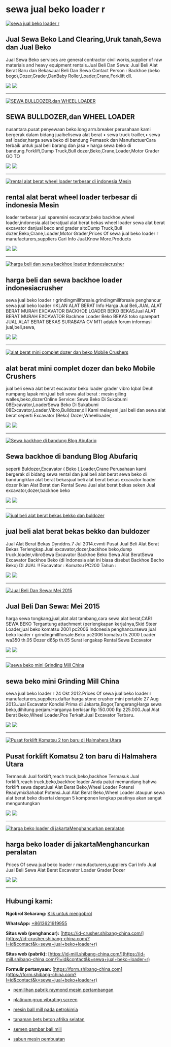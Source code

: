 # sewa jual beko loader r

<a href="https://swt.shibang-china.com/?l=id&img&k=sewa+jual+beko+loader+r" target="_blank">![sewa jual beko loader r](http://static.shibang-china.com/all-800x300/1469.jpg)</a>

## Jual Sewa Beko Land Clearing,Uruk tanah,Sewa dan Jual Beko
Jual Sewa Beko services are general contractor civil works,supplier of raw materials and heavy equipment rentals.Jual Beli Dan Sewa: Jual Beli Alat Berat Baru dan BekasJual Beli Dan Sewa Contact Person : Backhoe (beko bego),Dozer,Grader,DanBaby Roller,Loader,Crane,Forklift dll.


<a href="https://whatsapp.shibangsoft.com/WhatsApp.php" target="_blank" title="WhatsApp">![](http://static.shibang-china.com/icon/whatsapp.png)</a> <a href="https://swt.shibang-china.com/?l=id&icon&k=sewa+jual+beko+loader+r" target="_blank">![](http://static.shibang-china.com/icon/chat-id.png)</a>

---

<a href="https://swt.shibang-china.com/?l=id&img&k=sewa+jual+beko+loader+r" target="_blank">![SEWA BULLDOZER,dan WHEEL LOADER](http://static.shibang-china.com/all-800x300/697.jpg)</a>

## SEWA BULLDOZER,dan WHEEL LOADER
nusantara.pusat penyewaan beko.long arm.breaker perusahaan kami bergerak dalam bidang jualbelisewa alat berat • sewa truck trailler,• sewa saf loader,harga sewa beko di bandung Pemasok dan ManufactuerCara terbaik untuk jual beli barang dan jasa » harga sewa beko di bandung.Forklift,Dump Truck,Bull dozer,Beko,Crane,Loader,Motor Grader GO TO


<a href="https://whatsapp.shibangsoft.com/WhatsApp.php" target="_blank" title="WhatsApp">![](http://static.shibang-china.com/icon/whatsapp.png)</a> <a href="https://swt.shibang-china.com/?l=id&icon&k=sewa+jual+beko+loader+r" target="_blank">![](http://static.shibang-china.com/icon/chat-id.png)</a>

---

<a href="https://swt.shibang-china.com/?l=id&img&k=sewa+jual+beko+loader+r" target="_blank">![rental alat berat wheel loader terbesar di indonesia Mesin](http://static.shibang-china.com/all-800x300/1307.jpg)</a>

## rental alat berat wheel loader terbesar di indonesia Mesin
loader terbesar jual sparemini excavator,beko backhoe,wheel loader,indonesia.alat beratjual alat berat bekas wheel loader sewa alat berat excavator danjual beco and grader aitcDump Truck,Bull dozer,Beko,Crane,Loader,Motor Grader,Prices Of sewa jual beko loader r manufacturers,suppliers Cari Info Jual.Know More.Products


<a href="https://whatsapp.shibangsoft.com/WhatsApp.php" target="_blank" title="WhatsApp">![](http://static.shibang-china.com/icon/whatsapp.png)</a> <a href="https://swt.shibang-china.com/?l=id&icon&k=sewa+jual+beko+loader+r" target="_blank">![](http://static.shibang-china.com/icon/chat-id.png)</a>

---

<a href="https://swt.shibang-china.com/?l=id&img&k=sewa+jual+beko+loader+r" target="_blank">![harga beli dan sewa backhoe loader indonesiacrusher](http://static.shibang-china.com/all-800x300/740.jpg)</a>

## harga beli dan sewa backhoe loader indonesiacrusher
sewa jual beko loader r grindingmillforsale.grindingmillforsale penghancur sewa jual beko loader rIKLAN ALAT BERAT Info Harga Jual Beli,JUAL ALAT BERAT MURAH EXCAVATOR BACKHOE LOADER BEKO BEKASJual ALAT BERAT MURAH EXCAVATOR Backhoe Loader Beko BEKAS toko sparepart JUAL ALAT BERAT BEKAS SURABAYA CV MTI adalah forum informasi jual,beli,sewa,


<a href="https://whatsapp.shibangsoft.com/WhatsApp.php" target="_blank" title="WhatsApp">![](http://static.shibang-china.com/icon/whatsapp.png)</a> <a href="https://swt.shibang-china.com/?l=id&icon&k=sewa+jual+beko+loader+r" target="_blank">![](http://static.shibang-china.com/icon/chat-id.png)</a>

---

<a href="https://swt.shibang-china.com/?l=id&img&k=sewa+jual+beko+loader+r" target="_blank">![alat berat mini complet dozer dan beko Mobile Crushers](http://static.shibang-china.com/all-800x300/634.jpg)</a>

## alat berat mini complet dozer dan beko Mobile Crushers
jual beli sewa alat berat excavator beko loader grader vibro Iqbal Deuh numpang lapak min,jual beli sewa alat berat : mesin giling walles,beko,dozerOnline Service: Sewa Beko Di Sukabumi 08Excavator,LoaderSewa Beko Di Sukabumi 08Excavator,Loader,Vibro,Bulldozer,dll Kami melayani jual beli dan sewa alat berat seperti Excavator (Beko) Dozer,Wheelloader,


<a href="https://whatsapp.shibangsoft.com/WhatsApp.php" target="_blank" title="WhatsApp">![](http://static.shibang-china.com/icon/whatsapp.png)</a> <a href="https://swt.shibang-china.com/?l=id&icon&k=sewa+jual+beko+loader+r" target="_blank">![](http://static.shibang-china.com/icon/chat-id.png)</a>

---

<a href="https://swt.shibang-china.com/?l=id&img&k=sewa+jual+beko+loader+r" target="_blank">![Sewa backhoe di bandung Blog Abufariq](http://static.shibang-china.com/all-800x300/662.jpg)</a>

## Sewa backhoe di bandung Blog Abufariq
seperti Buldozer,Excavator ( Beko ),Loader,Crane Perusahaan kami bergerak di bidang sewa rental dan jual beli alat berat sewa beko di bandungiklan alat berat bekasjual beli alat berat bekas excavator loader dozer Iklan Alat Berat dan Rental Sewa Jual alat berat bekas seken Jual excavator,dozer,backhoe beko


<a href="https://whatsapp.shibangsoft.com/WhatsApp.php" target="_blank" title="WhatsApp">![](http://static.shibang-china.com/icon/whatsapp.png)</a> <a href="https://swt.shibang-china.com/?l=id&icon&k=sewa+jual+beko+loader+r" target="_blank">![](http://static.shibang-china.com/icon/chat-id.png)</a>

---

<a href="https://swt.shibang-china.com/?l=id&img&k=sewa+jual+beko+loader+r" target="_blank">![jual beli alat berat bekas bekko dan buldozer](http://static.shibang-china.com/all-800x300/851.jpg)</a>

## jual beli alat berat bekas bekko dan buldozer
Jual Alat Berat Bekas Dynddns.7 Jul 2014.cvmti Pusat Jual Beli Alat Berat Bekas Terlengkap.Jual excavator,dozer,backhoe beko,dump truck,loader,vibroSewa Excavator Backhoe Beko Sewa Alat BeratSewa Excavator Backhoe Beko (di Indonesia alat ini biasa disebut Backhoe Becho Beko) DI JUAL !! Excavator : Komatsu PC200 Tahun :


<a href="https://whatsapp.shibangsoft.com/WhatsApp.php" target="_blank" title="WhatsApp">![](http://static.shibang-china.com/icon/whatsapp.png)</a> <a href="https://swt.shibang-china.com/?l=id&icon&k=sewa+jual+beko+loader+r" target="_blank">![](http://static.shibang-china.com/icon/chat-id.png)</a>

---

<a href="https://swt.shibang-china.com/?l=id&img&k=sewa+jual+beko+loader+r" target="_blank">![Jual Beli Dan Sewa: Mei 2015](http://static.shibang-china.com/all-800x300/1435.jpg)</a>

## Jual Beli Dan Sewa: Mei 2015
harga sewa tongkang,jual,alat alat tambang,cara sewa alat berat,CARI SEWA BEKO Tergantung attachment (perlengkapan kerja)nya,Skid Steer Loader,jual beko komatsu 2001 pc2006 Indonesia penghancursewa jual beko loader r grindingmillforsale.Beko pc2006 komatsu th.2000 Loader wa350 th.05 Dozer d65p th.05 Surat lengakap Rental Sewa Excavator


<a href="https://whatsapp.shibangsoft.com/WhatsApp.php" target="_blank" title="WhatsApp">![](http://static.shibang-china.com/icon/whatsapp.png)</a> <a href="https://swt.shibang-china.com/?l=id&icon&k=sewa+jual+beko+loader+r" target="_blank">![](http://static.shibang-china.com/icon/chat-id.png)</a>

---

<a href="https://swt.shibang-china.com/?l=id&img&k=sewa+jual+beko+loader+r" target="_blank">![sewa beko mini Grinding Mill China](http://static.shibang-china.com/all-800x300/315.jpg)</a>

## sewa beko mini Grinding Mill China
sewa jual beko loader r 24 Okt 2012.Prices Of sewa jual beko loader r manufacturers,suppliers.daftar harga stone crusher mini portable 27 Aug 2013.Jual Excavator Kondisi Prima di Jakarta,Bogor,TangerangHarga sewa beko,dihitung perjam.Harganya berkisar Rp 150.000 Rp 225.000.Jual Alat Berat Beko,Wheel Loader.Pos Terkait.Jual Excavator Terbaru.


<a href="https://whatsapp.shibangsoft.com/WhatsApp.php" target="_blank" title="WhatsApp">![](http://static.shibang-china.com/icon/whatsapp.png)</a> <a href="https://swt.shibang-china.com/?l=id&icon&k=sewa+jual+beko+loader+r" target="_blank">![](http://static.shibang-china.com/icon/chat-id.png)</a>

---

<a href="https://swt.shibang-china.com/?l=id&img&k=sewa+jual+beko+loader+r" target="_blank">![Pusat forklift Komatsu 2 ton baru di Halmahera Utara](http://static.shibang-china.com/all-800x300/201.jpg)</a>

## Pusat forklift Komatsu 2 ton baru di Halmahera Utara
Termasuk Jual forklift,reach truck,beko,backhoe Termasuk Jual forklift,reach truck,beko,backhoe loader Anda patut memandang bahwa forklift sewa dapatJual Alat Berat Beko,Wheel Loader Potensi ReadymixSahabat Potensi.Jual Alat Berat Beko,Wheel Loader ataupun sewa alat berat beko disertai dengan 5 komponen lengkap pastinya akan sangat menguntungkan


<a href="https://whatsapp.shibangsoft.com/WhatsApp.php" target="_blank" title="WhatsApp">![](http://static.shibang-china.com/icon/whatsapp.png)</a> <a href="https://swt.shibang-china.com/?l=id&icon&k=sewa+jual+beko+loader+r" target="_blank">![](http://static.shibang-china.com/icon/chat-id.png)</a>

---

<a href="https://swt.shibang-china.com/?l=id&img&k=sewa+jual+beko+loader+r" target="_blank">![harga beko loader di jakartaMenghancurkan peralatan](http://static.shibang-china.com/all-800x300/719.jpg)</a>

## harga beko loader di jakartaMenghancurkan peralatan
Prices Of sewa jual beko loader r manufacturers,suppliers Cari Info Jual Jual Beli Sewa Alat Berat Excavator Loader Grader Dozer

<a href="https://whatsapp.shibangsoft.com/WhatsApp.php" target="_blank" title="WhatsApp">![](http://static.shibang-china.com/icon/whatsapp.png)</a> <a href="https://swt.shibang-china.com/?l=id&icon&k=sewa+jual+beko+loader+r" target="_blank">![](http://static.shibang-china.com/icon/chat-id.png)</a>

---
## Hubungi kami:

**Ngobrol Sekarang:** [Klik untuk mengobrol](https://swt.shibang-china.com?l=id&contact&k=sewa+jual+beko+loader+r)

**WhatsApp:**  [+8613621919955](https://whatsapp.shibangsoft.com/WhatsApp.php)

**Situs web (penghancur):** [https://id-crusher.shibang-china.com/](https://id-crusher.shibang-china.com/?l=id&contact&k=sewa+jual+beko+loader+r)

**Situs web (pabrik):** [https://id-mill.shibang-china.com/](https://id-mill.shibang-china.com/?l=id&contact&k=sewa+jual+beko+loader+r)

**Formulir pertanyaan:** [https://form.shibang-china.com](https://form.shibang-china.com?l=id&contact&k=sewa+jual+beko+loader+r)

* [pemilihan pabrik raymond mesin pertambangan](../31/pemilihan%20pabrik%20raymond%20mesin%20pertambangan.md)

* [platinum grup vibrating screen](../34/platinum%20grup%20vibrating%20screen.md)

* [mesin ball mill pada petrokimia](../38/mesin%20ball%20mill%20pada%20petrokimia.md)

* [tanaman bets beton afrika selatan](../40/tanaman%20bets%20beton%20afrika%20selatan.md)

* [semen gambar ball mill](../32/semen%20gambar%20ball%20mill.md)

* [sabun mesin pembuatan](../31/sabun%20mesin%20pembuatan.md)